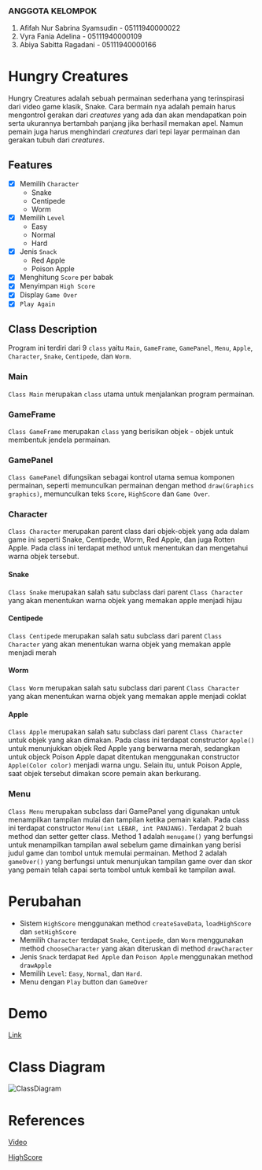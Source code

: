 ### ANGGOTA KELOMPOK
1. Afifah Nur Sabrina Syamsudin - 05111940000022
2. Vyra Fania Adelina - 05111940000109
3. Abiya Sabitta Ragadani - 05111940000166

# Hungry Creatures
Hungry Creatures adalah sebuah permainan sederhana yang terinspirasi dari video game klasik, Snake. Cara bermain nya adalah pemain harus mengontrol gerakan dari _creatures_ yang ada dan akan mendapatkan poin serta ukurannya bertambah panjang  jika berhasil memakan apel. Namun pemain juga harus menghindari _creatures_ dari tepi layar permainan dan gerakan tubuh dari _creatures_.

## Features
- [x] Memilih `Character`
  - Snake
  - Centipede
  - Worm
- [x] Memilih `Level`
  - Easy
  - Normal
  - Hard
- [x] Jenis `Snack`
  - Red Apple
  - Poison Apple
- [x] Menghitung `Score` per babak
- [x] Menyimpan `High Score`
- [x] Display `Game Over`
- [x] `Play Again`

## Class Description
Program ini terdiri dari 9 `class` yaitu `Main`, `GameFrame`, `GamePanel`, `Menu`, `Apple`, `Character`, `Snake`, `Centipede`, dan `Worm`.

### Main
`Class Main` merupakan `class` utama untuk menjalankan program permainan.

### GameFrame
`Class GameFrame` merupakan `class` yang berisikan objek - objek untuk membentuk jendela permainan.

### GamePanel
`Class GamePanel` difungsikan sebagai kontrol utama semua komponen permainan, seperti memunculkan permainan dengan method `draw(Graphics graphics)`, memunculkan teks `Score`, `HighScore` dan `Game Over`.

### Character
`Class Character` merupakan parent class dari objek-objek yang ada dalam game ini seperti Snake, Centipede, Worm, Red Apple, dan juga Rotten Apple. Pada class ini terdapat method untuk menentukan dan mengetahui warna objek tersebut.

#### Snake
`Class Snake` merupakan salah satu subclass dari parent `Class Character` yang akan menentukan warna objek yang memakan apple menjadi hijau

#### Centipede
`Class Centipede` merupakan salah satu subclass dari parent `Class Character` yang akan menentukan warna objek yang memakan apple menjadi merah

#### Worm
`Class Worm` merupakan salah satu subclass dari parent `Class Character` yang akan menentukan warna objek yang memakan apple menjadi coklat

#### Apple
`Class Apple` merupakan salah satu subclass dari parent `Class Character` untuk objek yang akan dimakan. Pada class ini terdapat constructor `Apple()` untuk menunjukkan objek Red Apple yang berwarna merah, sedangkan untuk objeck Poison Apple dapat ditentukan menggunakan constructor `Apple(Color color)` menjadi warna ungu. Selain itu, untuk Poison Apple, saat objek tersebut dimakan score pemain akan berkurang.

### Menu
`Class Menu` merupakan subclass dari GamePanel yang digunakan untuk menampilkan tampilan mulai dan tampilan ketika pemain kalah. Pada class ini terdapat constructor `Menu(int LEBAR, int PANJANG)`. Terdapat 2 buah method dan setter getter class. Method 1 adalah `menugame()` yang berfungsi untuk menampilkan tampilan awal sebelum game dimainkan yang berisi judul game dan tombol untuk memulai permainan. Method 2 adalah `gameOver()` yang berfungsi untuk menunjukan tampilan game over dan skor yang pemain telah capai serta tombol untuk kembali ke tampilan awal. 

# Perubahan
- Sistem `HighScore` menggunakan method
```createSaveData```, ```loadHighScore``` dan ```setHighScore```
- Memilih `Character` terdapat `Snake`, `Centipede`, dan `Worm` menggunakan method ```chooseCharacter``` yang akan diteruskan di method ```drawCharacter```
- Jenis `Snack` terdapat `Red Apple` dan `Poison Apple` menggunakan method `drawApple`
- Memilih `Level`: `Easy`, `Normal`, dan `Hard`.
- Menu dengan  `Play` button dan `GameOver`

# Demo
[Link](https://youtu.be/WO3C38nUOm4)

# Class Diagram
![ClassDiagram](https://github.com/abiyasabitta/PBO/blob/main/Final-Project/Source/ClassDiagram_HungryCreatures.jpg)

# References
[Video](https://www.youtube.com/watch?v=bI6e6qjJ8JQ)

[HighScore](https://www.youtube.com/watch?v=qVDi7tk-P-g)
